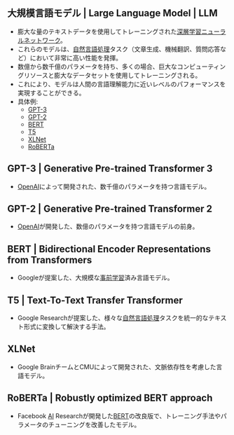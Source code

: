 <!-- 記事タイトル:用語解説集-機械学習-深層学習-LLM -->

<!-- 記事URL:https://github.com/takata150802/tech_glossary/blob/main/output/ml-dl-llm.md# -->

## 大規模言語モデル | Large Language Model | LLM<a id="5aSn6KaP5qih6KiA6Kqe44Oi44OH44OrIHwgTGFyZ2UgTGFuZ3VhZ2UgTW9kZWwgfCBMTE0="></a>

- 膨大な量のテキストデータを使用してトレーニングされた<a href="https://github.com/takata150802/tech_glossary/blob/main/output/dl-overview.md#5rex5bGk5a2m57+SIHwgRGVlcCBMZWFybmluZw==">深層学習</a><a href="https://github.com/takata150802/tech_glossary/blob/main/output/dl-overview.md#44OL44Ol44O844Op44Or44ON44OD44OI44Ov44O844KvIHwgTmV1cmFsIE5ldHdvcms=">ニューラルネットワーク</a>。
- これらのモデルは、<a href="https://github.com/takata150802/tech_glossary/blob/main/output/ml-overview.md#6Ieq54S26KiA6Kqe5Yem55CGIHwgTmF0dXJhbCBMYW5ndWFnZSBQcm9jZXNzaW5nIHwgTkxQ">自然言語処理</a>タスク（文章生成、機械翻訳、質問応答など）において非常に高い性能を発揮。
- 数億から数千億のパラメータを持ち、多くの場合、巨大なコンピューティングリソースと膨大なデータセットを使用してトレーニングされる。
- これにより、モデルは人間の言語理解能力に近いレベルのパフォーマンスを実現することができる。
- 具体例:
  - <a href="https://github.com/takata150802/tech_glossary/blob/main/output/ml-dl-llm.md#R1BULTMgfCBHZW5lcmF0aXZlIFByZS10cmFpbmVkIFRyYW5zZm9ybWVyIDM=">GPT-3</a>
  - <a href="https://github.com/takata150802/tech_glossary/blob/main/output/ml-dl-llm.md#R1BULTIgfCBHZW5lcmF0aXZlIFByZS10cmFpbmVkIFRyYW5zZm9ybWVyIDI=">GPT-2</a>
  - <a href="https://github.com/takata150802/tech_glossary/blob/main/output/ml-dl-llm.md#QkVSVCB8IEJpZGlyZWN0aW9uYWwgRW5jb2RlciBSZXByZXNlbnRhdGlvbnMgZnJvbSBUcmFuc2Zvcm1lcnM=">BERT</a>
  - <a href="https://github.com/takata150802/tech_glossary/blob/main/output/ml-dl-llm.md#VDUgfCBUZXh0LVRvLVRleHQgVHJhbnNmZXIgVHJhbnNmb3JtZXI=">T5</a>
  - <a href="https://github.com/takata150802/tech_glossary/blob/main/output/ml-dl-llm.md#WExOZXQ=">XLNet</a>
  - <a href="https://github.com/takata150802/tech_glossary/blob/main/output/ml-dl-llm.md#Um9CRVJUYSB8IFJvYnVzdGx5IG9wdGltaXplZCBCRVJUIGFwcHJvYWNo">RoBERTa</a>

## GPT-3 | Generative Pre-trained Transformer 3<a id="R1BULTMgfCBHZW5lcmF0aXZlIFByZS10cmFpbmVkIFRyYW5zZm9ybWVyIDM="></a>

- <a href="https://github.com/takata150802/tech_glossary/blob/main/output/llm-overview.md#T3BlbkFJ">OpenAI</a>によって開発された、数千億のパラメータを持つ言語モデル。

## GPT-2 | Generative Pre-trained Transformer 2<a id="R1BULTIgfCBHZW5lcmF0aXZlIFByZS10cmFpbmVkIFRyYW5zZm9ybWVyIDI="></a>

- <a href="https://github.com/takata150802/tech_glossary/blob/main/output/llm-overview.md#T3BlbkFJ">OpenAI</a>が開発した、数億のパラメータを持つ言語モデルの前身。

## BERT | Bidirectional Encoder Representations from Transformers<a id="QkVSVCB8IEJpZGlyZWN0aW9uYWwgRW5jb2RlciBSZXByZXNlbnRhdGlvbnMgZnJvbSBUcmFuc2Zvcm1lcnM="></a>

- Googleが提案した、大規模な<a href="https://github.com/takata150802/tech_glossary/blob/main/output/ai/llm-training.md#5LqL5YmN5a2m57+SIHwgUHJlLXRyYWluaW5n">事前学習</a>済み言語モデル。

## T5 | Text-To-Text Transfer Transformer<a id="VDUgfCBUZXh0LVRvLVRleHQgVHJhbnNmZXIgVHJhbnNmb3JtZXI="></a>

- Google Researchが提案した、様々な<a href="https://github.com/takata150802/tech_glossary/blob/main/output/ml-overview.md#6Ieq54S26KiA6Kqe5Yem55CGIHwgTmF0dXJhbCBMYW5ndWFnZSBQcm9jZXNzaW5nIHwgTkxQ">自然言語処理</a>タスクを統一的なテキスト形式に変換して解決する手法。

## XLNet<a id="WExOZXQ="></a>

- Google BrainチームとCMUによって開発された、文脈依存性を考慮した言語モデル。

## RoBERTa | Robustly optimized BERT approach<a id="Um9CRVJUYSB8IFJvYnVzdGx5IG9wdGltaXplZCBCRVJUIGFwcHJvYWNo"></a>

- Facebook <a href="https://github.com/takata150802/tech_glossary/blob/main/output/ml-overview.md#5Lq65bel55+l6IO9IHwgQXJ0aWZpY2lhbCBJbnRlbGxpZ2VuY2UgfCBBSQ==">AI</a> Researchが開発した<a href="https://github.com/takata150802/tech_glossary/blob/main/output/ml-dl-llm.md#QkVSVCB8IEJpZGlyZWN0aW9uYWwgRW5jb2RlciBSZXByZXNlbnRhdGlvbnMgZnJvbSBUcmFuc2Zvcm1lcnM=">BERT</a>の改良版で、トレーニング手法やパラメータのチューニングを改善したモデル。
